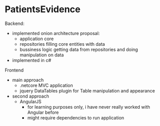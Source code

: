 # PatientsEvidence

Backend: 
- implemented onion architecture proposal:
  - application core
  - repositories filling core entities with data 
  - bussiness logic getting data from repositories and doing manipulation on data
- implemented in c#

Frontend
- main approach
  - .netcore MVC application 
  - jquery DataTables plugin for Table manipulation and appearance
- second approach
  - AngularJS 
    - for learning purposes only, i have never really worked with Angular before
    - might require dependencies to run application
